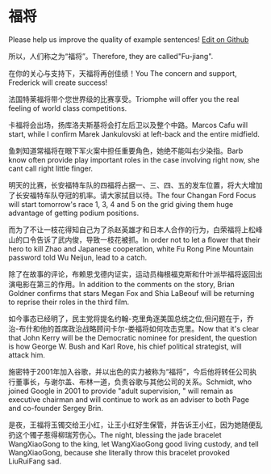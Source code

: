 # 福将

Please help us improve the quality of example sentences! [Edit on Github](https://github.com/jiyushe/jiyu-example-sentence-source/blob/main/chinese/fujiang.md)

<p><span class="chinese">所以，人们称之为“福将”。</span><span class="english">Therefore, they are called"Fu-jiang".</span></p>

<p><span class="chinese">在你的关心与支持下，天福将再创佳绩！</span><span class="english">You The concern and support, Frederick will create success!</span></p>

<p><span class="chinese">法国特莱福将带个您世界级的比赛享受。</span><span class="english">Triomphe will offer you the real feeling of world class competitions.</span></p>

<p><span class="chinese">卡福将会出场，扬库洛夫斯基将会打左后卫以及整个中路。</span><span class="english">Marcos Cafu will start, while I confirm Marek Jankulovski at left-back and the entire midfield.</span></p>

<p><span class="chinese">鱼刺知道常福将在眼下军火案中担任重要角色，她绝不能叫右少染指。</span><span class="english">Barb know often provide play important roles in the case involving right now, she cant call right little finger.</span></p>

<p><span class="chinese">明天的比赛，长安福特车队的四福将占据一、三、四、五的发车位置，将大大增加了长安福特车队夺冠的机率。请大家拭目以待。</span><span class="english">The four Changan Ford Focus will start tomorrow's race 1, 3, 4 and 5 on the grid giving them huge advantage of getting podium positions.</span></p>

<p><span class="chinese">而为了不让一枝花得知自己为了杀赵英雄才和日本人合作的行为，白荣福将上松峰山的口令告诉了武内俊，导致一枝花被抓。</span><span class="english">In order not to let a flower that their hero to kill Zhao and Japanese cooperation, white Fu Rong Pine Mountain password told Wu Neijun, lead to a catch.</span></p>

<p><span class="chinese">除了在故事的评论，布赖恩戈德内证实，运动员梅根福克斯和什叶派毕福将返回出演电影在第三的作用。</span><span class="english">In addition to the comments on the story, Brian Goldner confirms that stars Megan Fox and Shia LaBeouf will be returning to reprise their roles in the third film.</span></p>

<p><span class="chinese">如今事态已经明了，民主党将提名约翰-克里角逐美国总统之位,但问题在于，乔治-布什和他的首席政治战略顾问卡尔-娄福将如何攻击克里。</span><span class="english">Now that it's clear that John Kerry will be the Democratic nominee for president, the question is how George W. Bush and Karl Rove, his chief political strategist, will attack him.</span></p>

<p><span class="chinese">施密特于2001年加入谷歌，并以出色的实力被称为“福将”，今后他将转任公司执行董事长，与谢尔盖、布林一道，负责谷歌与其他公司的关系。</span><span class="english">Schmidt, who joined Google in 2001 to provide "adult supervision, " will remain as executive chairman and will continue to work as an adviser to both Page and co-founder Sergey Brin.</span></p>

<p><span class="chinese">是夜，王福将玉镯交给王小红，让王小红好生保管，并告诉王小红，因为她随便乱扔这个镯子惹得柳瑞芳伤心。</span><span class="english">The night, blessing the jade bracelet WangXiaoGong to the king, let WangXiaoGong good living custody, and tell WangXiaoGong, because she literally throw this bracelet provoked LiuRuiFang sad.</span></p>

